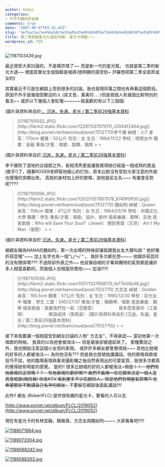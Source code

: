 ```yaml
---
author: kkdai
categories:
- 不可不聽的好音樂
comments: true
date: "2007-09-07T03:32:43Z"
slug: '%e7%ac%ac%e4%ba%8c%e5%ad%a3%e8%b6%85%e7%b4%9a%e6%98%9f%e5%85%89%e5%a4%a7%e9%81%93%e5%89%8d20%e5%bc%b7-%e6%98%9f%e5%85%89%e5%8d%a1%e7%99%bc%e5%8b%95-2'
title: 第二季超級星光大道前20強– 星光卡發動~~~
wordpress_id: 759
---
```


![1187103439.jpg](http://farm2.static.flickr.com/1378/1337815966_d6d89ffa21.jpg)  


最近很受大家討論的，不是楊宗煒了~~ 而是新一代的星光幫。 也就是第二季的新光大道~~ 裡面其實女生個個都是唱將(很明顯的感受到~ 評審想把第二季全部弄成女的) 

其實最近不只是在網路上受到很多的討論，我也發現同事之間也有再看這個節目。原因不外乎是幾個受歡迎的人 (梁文音，黃美珍.... )但是我個人有幾個比較特別的看法~~ 或許以下幾個人會紅喔~~~~~~我喜歡的有以下三個個:

(圖片與資料來自於[:。沉迷。失速。星光 / 第二季前26強基本資料](http://blog.pixnet.net/bamcloud/post/7512770)

<blockquote>[![1187101032.JPG](http://farm2.static.flickr.com/1229/1337070111_c5504f2464.jpg)](http://blog.pixnet.net/bamcloud/post/7512770)李千娜  
綽號：小T  
身高：170cm  
體重：50公斤  
性別：女  
生日：1984/11/22  
學校：明德女中  
職業：金融  
專長/才藝：唱歌、跳舞、搞笑
> 
> </blockquote>

  
(圖片與資料來自於:[沉迷。失速。星光 / 第二季前26強基本資料](http://blog.pixnet.net/bamcloud/post/7512770))

李千娜除了道地的台語腔之外，長相清秀更是讓我覺得她已經是一個成熟的產品(歌手!)了，隨著ROGER老師幫他細心的打扮，原本比較沒有受到大家注意的外貌也慢慢的突顯出來。 高挑的身材加上好的歌喉，說他是前五名~~~ 有誰會反對呢????

<blockquote>[![1187101056.JPG](http://farm2.static.flickr.com/1202/1337957578_6749f0ff30.jpg)](http://blog.pixnet.net/bamcloud/post/7512770)  
魏如昀  
綽號：Queen  
身高：158cm  
體重：47公斤  
性別：女  
生日：1984/03/19  
學校：中國文化大學  
職業：學生  
專長/才藝：唱歌、設計、創作  
擅長樂器：鋼琴、吉他  
擅長歌曲：Who will Save Your Soul?（Jewel）  
開到荼靡（王菲）  
Ain't My Man（張懸）
> 
> </blockquote>

(圖片與資料來自於:[沉迷。失速。星光 / 第二季前26強基本資料](http://blog.pixnet.net/bamcloud/post/7512770))

被網友稱為NANA的魏如昀，第一次出場的時候卻讓我跟我女友大聲叫說 " 她好像許茹芸喔"~~~ 加上名字也有一個"ㄩㄣ/ " 。 我好多次都在想~~~~ 他跟許茹芸珍的沒有關係嗎??? 不過除卻外表之外~~ 他自彈自唱的才華與獨特的氣質都是讓許多人相當喜歡的。而我個人也相當欣賞他~~~ 加油!!!!!!

<blockquote>[![1187101039.JPG](http://farm2.static.flickr.com/1107/1337958170_fe77e50b48.jpg)](http://blog.pixnet.net/bamcloud/post/7512770)  
方志友  
綽號：Golden  
身高：165.5cm  
體重：57公斤  
性別：女  
生日：1990/12/30  
學校：崇光女中  
職業：學生  
三圍：34D/27/37  
專長/才藝：彈鋼琴、唱歌  
擅長樂器：鋼琴  
擅長歌曲：我要我們在一起（范曉萱）  
　　　　　我多麼羨慕你（江美琪）  
　　　　　眼淚成詩（孫燕姿）  
(圖片與資料來自於:[沉迷。失速。星光 / 第二季前26強基本資料](http://blog.pixnet.net/bamcloud/post/7512770))
> 
> </blockquote>

接下來我要講一個相當受到網友討論的人物" 方志友"，不得承認~~ 當初他第一次唱歌的時候。 我真的以為他會被淘汰~~ 但是最後卻被選起來了。 那種驚訝之外，我也開始注意這個小女孩的表現。 或許許多網友都會覺得說~~~ 其他比她唱的好多的人都被淘汰~~ 為何他沒有??? 但是我也想替她講講話。他的歌喉與歌唱技巧不談，他的臨場表現與看見攝影機之後自然表現出的可愛氣質，我很多次都真的覺得她有明星的感覺。 是的!! 很多比她唱的好的人都被淘汰~~~但是！！　他們有他表現的正常嗎？？　有他表現的更好嗎?? 我們不能用一些花腔來決定一個人是否會唱歌(相信我! 你去KTV 看到更多不少花腔的人，但是他們有明星氣質嗎?) 也希望那些不敢講自己名字的網友~~~ 不要躲在網路後面亂講話!!!!

此外!! 網友 (RobertFLC) 提供很有趣的星光卡，要看的人可以去

[http://www.pixnet.net/album/FLCL/2019052](http://www.pixnet.net/album/FLCL/2019052)

現在有星光卡的有林宜融，賴銘偉，方志友與魏如昀~~~~ 大家看看吧!!!!!

[![1189071984.jpg](http://farm2.static.flickr.com/1341/1336960617_2c77215c8c.jpg)](http://www.pixnet.net/album/FLCL/2019052)

[![1189072004.jpg](http://farm2.static.flickr.com/1048/1337845082_3f712954eb.jpg)](http://www.pixnet.net/album/FLCL/2019052)

[![1189088242.jpg](http://farm2.static.flickr.com/1219/1336953501_666d920da7.jpg)](http://www.pixnet.net/album/FLCL/2019052)

[![1189088263.jpg](http://farm2.static.flickr.com/1358/1337837954_47ce2bd3ee.jpg)](http://www.pixnet.net/album/FLCL/2019052)

